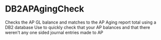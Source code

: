 # DB2APAgingCheck
Checks the AP GL balance and matches to the AP Aging report total using a DB2 database
Use to quickly check that your AP balances and that there weren't any one sided journal entries made to AP

